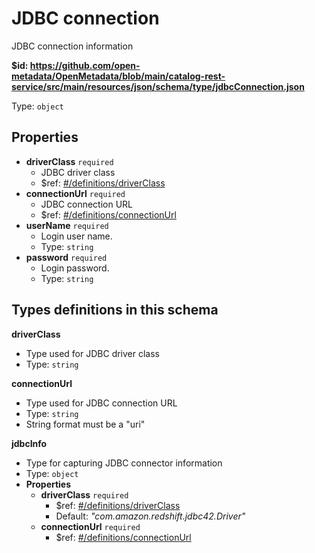 # JDBC connection

JDBC connection information

<b id="httpsgithub.comopen-metadataopenmetadatablobmaincatalog-rest-servicesrcmainresourcesjsonschematypejdbcconnection.json">&#36;id: https://github.com/open-metadata/OpenMetadata/blob/main/catalog-rest-service/src/main/resources/json/schema/type/jdbcConnection.json</b>

Type: `object`

## Properties
 - <b id="#https://github.com/open-metadata/OpenMetadata/blob/main/catalog-rest-service/src/main/resources/json/schema/type/jdbcConnection.json/properties/driverClass">driverClass</b> `required`
	 - JDBC driver class
	 - &#36;ref: [#/definitions/driverClass](#/definitions/driverClass)
 - <b id="#https://github.com/open-metadata/OpenMetadata/blob/main/catalog-rest-service/src/main/resources/json/schema/type/jdbcConnection.json/properties/connectionUrl">connectionUrl</b> `required`
	 - JDBC connection URL
	 - &#36;ref: [#/definitions/connectionUrl](#/definitions/connectionUrl)
 - <b id="#https://github.com/open-metadata/OpenMetadata/blob/main/catalog-rest-service/src/main/resources/json/schema/type/jdbcConnection.json/properties/userName">userName</b> `required`
	 - Login user name.
	 - Type: `string`
 - <b id="#https://github.com/open-metadata/OpenMetadata/blob/main/catalog-rest-service/src/main/resources/json/schema/type/jdbcConnection.json/properties/password">password</b> `required`
	 - Login password.
	 - Type: `string`


## Types definitions in this schema
**driverClass**

 - Type used for JDBC driver class
 - Type: `string`


**connectionUrl**

 - Type used for JDBC connection URL
 - Type: `string`
 - String format must be a "uri"


**jdbcInfo**

 - Type for capturing JDBC connector information
 - Type: `object`
 - **Properties**
	 - <b id="#https://github.com/open-metadata/OpenMetadata/blob/main/catalog-rest-service/src/main/resources/json/schema/type/jdbcConnection.json/definitions/jdbcInfo/properties/driverClass">driverClass</b> `required`
		 - &#36;ref: [#/definitions/driverClass](#/definitions/driverClass)
		 - Default: _"com.amazon.redshift.jdbc42.Driver"_
	 - <b id="#https://github.com/open-metadata/OpenMetadata/blob/main/catalog-rest-service/src/main/resources/json/schema/type/jdbcConnection.json/definitions/jdbcInfo/properties/connectionUrl">connectionUrl</b> `required`
		 - &#36;ref: [#/definitions/connectionUrl](#/definitions/connectionUrl)


